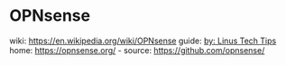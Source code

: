 # OPNsense
wiki: https://en.wikipedia.org/wiki/OPNsense guide: [by: Linus Tech Tips](https://youtu.be/_IzyJTcnPu8) home: https://opnsense.org/ - source: https://github.com/opnsense/
